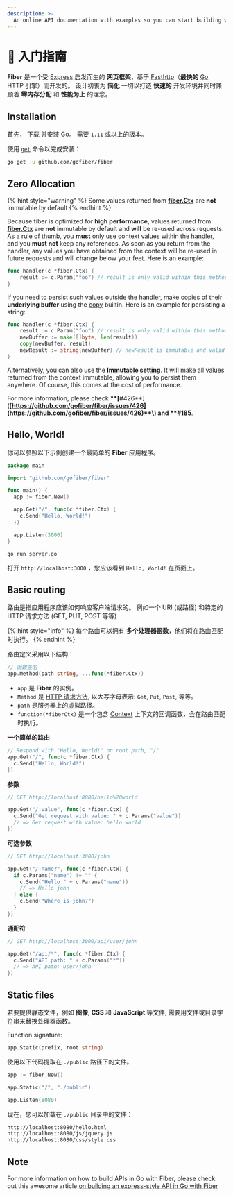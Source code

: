 ```yaml
---
description: >-
  An online API documentation with examples so you can start building web apps with Fiber right away!
---
```


# 📖 入门指南

**Fiber** 是一个受 [Express](https://github.com/expressjs/express) 启发而生的 **网页框架**，基于 [Fasthttp](https://github.com/valyala/fasthttp)（**最快的**  [Go](https://golang.org/doc/) HTTP 引擎）而开发的。 设计初衷为 **简化** 一切以打造 **快速的** 开发环境并同时兼顾着 **零内存分配** 和 **性能为上** 的理念。

## Installation

首先， [下载](https://golang.org/dl/) 并安装 Go。 需要 `1.11` 或以上的版本。

使用 [`get`](https://golang.org/cmd/go/#hdr-Add_dependencies_to_current_module_and_install_them) 命令以完成安装：

```bash
go get -u github.com/gofiber/fiber
```

## Zero Allocation

{% hint style="warning" %}
Some values returned from [**fiber.Ctx**](ctx.md) are **not** immutable by default
{% endhint %}

Because fiber is optimized for **high performance**, values returned from [**fiber.Ctx**](ctx.md) are **not** immutable by default and **will** be re-used across requests. As a rule of thumb, you **must** only use context values within the handler, and you **must not** keep any references. As soon as you return from the handler, any values you have obtained from the context will be re-used in future requests and will change below your feet. Here is an example:

```go
func handler(c *fiber.Ctx) {
    result := c.Param("foo") // result is only valid within this method
}
```

If you need to persist such values outside the handler, make copies of their **underlying buffer** using the [copy](https://golang.org/pkg/builtin/#copy) builtin. Here is an example for persisting a string:

```go
func handler(c *fiber.Ctx) {
    result := c.Param("foo") // result is only valid within this method
    newBuffer := make([]byte, len(result))
    copy(newBuffer, result)
    newResult := string(newBuffer) // newResult is immutable and valid forever
}
```

Alternatively, you can also use the[ **Immutable setting**](app.md#settings). It will make all values returned from the context immutable, allowing you to persist them anywhere. Of course, this comes at the cost of performance.

For more information, please check **\*\*\[**\#426**\]\(**[https://github.com/gofiber/fiber/issues/426](https://github.com/gofiber/fiber/issues/426)**\) and \*\***[**\#185**](https://github.com/gofiber/fiber/issues/185).

## Hello, World!

你可以参照以下示例创建一个最简单的 **Fiber** 应用程序。

```go
package main

import "github.com/gofiber/fiber"

func main() {
  app := fiber.New()

  app.Get("/", func(c *fiber.Ctx) {
    c.Send("Hello, World!")
  })

  app.Listen(3000)
}
```

```text
go run server.go
```

打开 `http://localhost:3000` ，您应该看到 `Hello, World!` 在页面上。

## Basic routing

路由是指应用程序应该如何响应客户端请求的。 例如一个 URI \(或路径\) 和特定的 HTTP 请求方法 \(GET, PUT, POST 等等)

{% hint style="info" %}
每个路由可以拥有 **多个处理器函数**，他们将在路由匹配时执行。
{% endhint %}

路由定义采用以下结构：

```go
// 函数签名
app.Method(path string, ...func(*fiber.Ctx))
```

* `app` 是 **Fiber** 的实例。
* `Method` 是 [HTTP 请求方法](https://fiber.wiki/application#methods),  以大写字母表示: `Get`, `Put`, `Post`, 等等。
* `path` 是服务器上的虚拟路径。
* `function(*fiberCtx)` 是一个包含 [Context](https://fiber.wiki/context) 上下文的回调函数，会在路由匹配时执行。

**一个简单的路由**

```go
// Respond with "Hello, World!" on root path, "/"
app.Get("/", func(c *fiber.Ctx) {
  c.Send("Hello, World!")
})
```

**参数**

```go
// GET http://localhost:8080/hello%20world

app.Get("/:value", func(c *fiber.Ctx) {
  c.Send("Get request with value: " + c.Params("value"))
  // => Get request with value: hello world
})
```

**可选参数**

```go
// GET http://localhost:3000/john

app.Get("/:name?", func(c *fiber.Ctx) {
  if c.Params("name") != "" {
    c.Send("Hello " + c.Params("name"))
    // => Hello john
  } else {
    c.Send("Where is john?")
  }
})
```

**通配符**

```go
// GET http://localhost:3000/api/user/john

app.Get("/api/*", func(c *fiber.Ctx) {
  c.Send("API path: " + c.Params("*"))
  // => API path: user/john
})
```

## Static files

若要提供静态文件，例如 **图像**, **CSS** 和 **JavaScript** 等文件, 需要用文件或目录字符串来替换处理器函数。

Function signature:

```go
app.Static(prefix, root string)
```

使用以下代码提取在 `./public` 路径下的文件。

```go
app := fiber.New()

app.Static("/", "./public") 

app.Listen(8080)
```

现在，您可以加载在 `./public` 目录中的文件：

```bash
http://localhost:8080/hello.html
http://localhost:8080/js/jquery.js
http://localhost:8080/css/style.css
```

## Note

For more information on how to build APIs in Go with Fiber, please check out this awesome article [on building an express-style API in Go with Fiber](https://blog.logrocket.com/express-style-api-go-fiber/)

